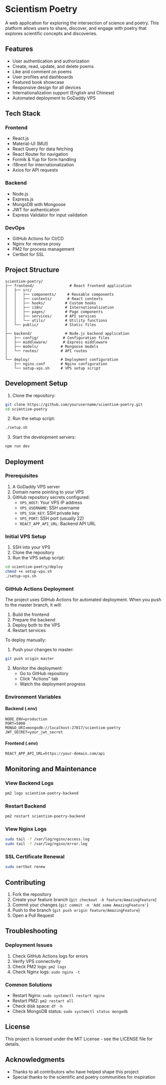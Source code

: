 # Scientism Poetry

A web application for exploring the intersection of science and poetry. This platform allows users to share, discover, and engage with poetry that explores scientific concepts and discoveries.

## Features

- User authentication and authorization
- Create, read, update, and delete poems
- Like and comment on poems
- User profiles and dashboards
- Featured book showcase
- Responsive design for all devices
- Internationalization support (English and Chinese)
- Automated deployment to GoDaddy VPS

## Tech Stack

### Frontend
- React.js
- Material-UI (MUI)
- React Query for data fetching
- React Router for navigation
- Formik & Yup for form handling
- i18next for internationalization
- Axios for API requests

### Backend
- Node.js
- Express.js
- MongoDB with Mongoose
- JWT for authentication
- Express Validator for input validation

### DevOps
- GitHub Actions for CI/CD
- Nginx for reverse proxy
- PM2 for process management
- Certbot for SSL

## Project Structure

```
scientism-poetry/
├── frontend/                # React frontend application
│   ├── src/
│   │   ├── components/     # Reusable components
│   │   ├── contexts/       # React contexts
│   │   ├── hooks/         # Custom hooks
│   │   ├── i18n/          # Internationalization
│   │   ├── pages/         # Page components
│   │   ├── services/      # API services
│   │   └── utils/         # Utility functions
│   └── public/            # Static files
│
├── backend/               # Node.js backend application
│   ├── config/           # Configuration files
│   ├── middleware/       # Express middleware
│   ├── models/          # Mongoose models
│   └── routes/          # API routes
│
└── deploy/              # Deployment configuration
    ├── nginx.conf       # Nginx configuration
    └── setup-vps.sh     # VPS setup script
```

## Development Setup

1. Clone the repository:
```bash
git clone https://github.com/yourusername/scientism-poetry.git
cd scientism-poetry
```

2. Run the setup script:
```bash
./setup.sh
```

3. Start the development servers:
```bash
npm run dev
```

## Deployment

### Prerequisites

1. A GoDaddy VPS server
2. Domain name pointing to your VPS
3. GitHub repository secrets configured:
   - `VPS_HOST`: Your VPS IP address
   - `VPS_USERNAME`: SSH username
   - `VPS_SSH_KEY`: SSH private key
   - `VPS_PORT`: SSH port (usually 22)
   - `REACT_APP_API_URL`: Backend API URL

### Initial VPS Setup

1. SSH into your VPS
2. Clone the repository
3. Run the VPS setup script:
```bash
cd scientism-poetry/deploy
chmod +x setup-vps.sh
./setup-vps.sh
```

### GitHub Actions Deployment

The project uses GitHub Actions for automated deployment. When you push to the master branch, it will:

1. Build the frontend
2. Prepare the backend
3. Deploy both to the VPS
4. Restart services

To deploy manually:

1. Push your changes to master:
```bash
git push origin master
```

2. Monitor the deployment:
   - Go to GitHub repository
   - Click "Actions" tab
   - Watch the deployment progress

### Environment Variables

#### Backend (.env)
```
NODE_ENV=production
PORT=5000
MONGO_URI=mongodb://localhost:27017/scientism-poetry
JWT_SECRET=your_jwt_secret
```

#### Frontend (.env)
```
REACT_APP_API_URL=https://your-domain.com/api
```

## Monitoring and Maintenance

### View Backend Logs
```bash
pm2 logs scientism-poetry-backend
```

### Restart Backend
```bash
pm2 restart scientism-poetry-backend
```

### View Nginx Logs
```bash
sudo tail -f /var/log/nginx/access.log
sudo tail -f /var/log/nginx/error.log
```

### SSL Certificate Renewal
```bash
sudo certbot renew
```

## Contributing

1. Fork the repository
2. Create your feature branch (`git checkout -b feature/AmazingFeature`)
3. Commit your changes (`git commit -m 'Add some AmazingFeature'`)
4. Push to the branch (`git push origin feature/AmazingFeature`)
5. Open a Pull Request

## Troubleshooting

### Deployment Issues
1. Check GitHub Actions logs for errors
2. Verify VPS connectivity
3. Check PM2 logs: `pm2 logs`
4. Check Nginx logs: `sudo nginx -t`

### Common Solutions
- Restart Nginx: `sudo systemctl restart nginx`
- Restart PM2: `pm2 restart all`
- Check disk space: `df -h`
- Check MongoDB status: `sudo systemctl status mongodb`

## License

This project is licensed under the MIT License - see the LICENSE file for details.

## Acknowledgments

- Thanks to all contributors who have helped shape this project
- Special thanks to the scientific and poetry communities for inspiration
